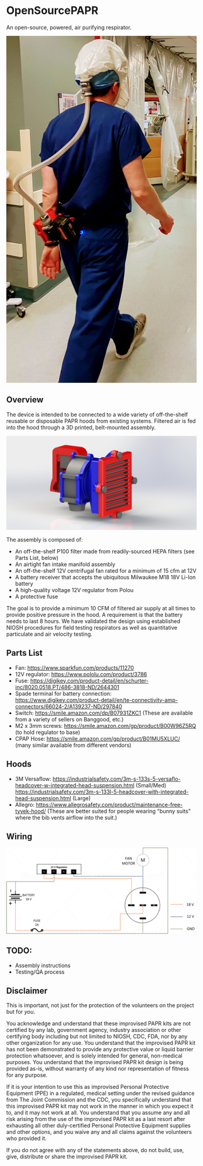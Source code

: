 # OpenSourcePAPR
An open-source, powered, air purifying respirator.

![PAPR](papr.jpg)


## Overview
The device is intended to be connected to a wide variety of off-the-shelf reusable or disposable PAPR hoods from existing systems. Filtered air is fed into the hood through a 3D printed, belt-mounted assembly. 

![PAPR](Assy.JPG)

The assembly is composed of:

* An off-the-shelf P100 filter made from readily-sourced HEPA filters (see Parts List, below)
* An airtight fan intake manifold assembly
* An off-the-shelf 12V centrifugal fan rated for a minimum of 15 cfm at 12V
* A battery receiver that accepts the ubiquitous Milwaukee M18 18V Li-Ion battery
* A high-quality voltage 12V regulator from Polou
* A protective fuse

The goal is to provide a minimum 10 CFM of filtered air supply at all times to provide positive pressure in the hood. A requirement is that the battery needs to last 8 hours. We have validated the design using established NIOSH procedures for field testing respirators as well as quantitative particulate and air velocity testing.

## Parts List
* Fan: https://www.sparkfun.com/products/11270
* 12V regulator: https://www.pololu.com/product/3786
* Fuse: https://digikey.com/product-detail/en/schurter-inc/8020.0518.PT/486-3818-ND/2644301
* Spade terminal for battery connection: https://www.digikey.com/product-detail/en/te-connectivity-amp-connectors/66024-2/A139237-ND/297840
* Switch: https://smile.amazon.com/dp/B07931ZKC1 (These are available from a variety of sellers on Banggood, etc.)
* M2 x 3mm screws: https://smile.amazon.com/gp/product/B00W96Z5RQ (to hold regulator to base)
* CPAP Hose: https://smile.amazon.com/gp/product/B01MU5XLUC/ (many similar available from different vendors)

## Hoods
* 3M Versaflow: https://industrialsafety.com/3m-s-133s-5-versaflo-headcover-w-integrated-head-suspension.html (Small/Med)
  https://industrialsafety.com/3m-s-133l-5-headcover-with-integrated-head-suspension.html (Large)
* Allegro: https://www.allegrosafety.com/product/maintenance-free-tyvek-hood/ (These are better suited for people wearing "bunny suits" where the bib vents airflow into the suit.)

## Wiring
![Circuit Diagram](circuit.png)

## TODO: 
* Assembly instructions
* Testing/QA process

## Disclaimer

This is important, not just for the protection of the volunteers on the project but for *you*.  

You acknowledge and understand that these improvised PAPR kits are not certified by any lab, government agency, industry association or other certifying body including but not limited to NIOSH, CDC, FDA, nor by any other organization for any use. You understand that the improvised PAPR kit has not been demonstrated to provide any protective value or liquid barrier protection whatsoever, and is solely intended for general, non-medical purposes. You understand that the improvised PAPR kit design is being provided as-is, without warranty of any kind nor representation of fitness for any purpose. 

If it is your intention to use this as improvised Personal Protective Equipment (PPE) in a regulated, medical setting under the revised guidance from The Joint Commission and the CDC, you specifically understand that this improvised PAPR kit may not work in the manner in which you expect it to, and it may not work at all. You understand that you assume any and all risk arising from the use of the improvised PAPR kit as a last resort after exhausting all other duly-certified Personal Protective Equipment supplies and other options, and you  waive any and all claims against the volunteers who provided it.  

If you do not agree with any of the statements above, do not build, use, give, distribute or share the improvised PAPR kit.
